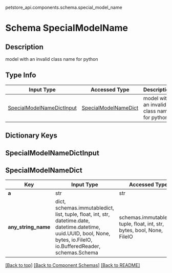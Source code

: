 petstore_api.components.schema.special_model_name
# Schema SpecialModelName

## Description
model with an invalid class name for python

## Type Info
Input Type | Accessed Type | Description | Notes
------------ | ------------- | ------------- | -------------
[SpecialModelNameDictInput](#specialmodelnamedictinput) | [SpecialModelNameDict](#specialmodelnamedict) | model with an invalid class name for python |

## Dictionary Keys
## SpecialModelNameDictInput
## SpecialModelNameDict

Key | Input Type | Accessed Type | Description | Notes
------------ | ------------- | ------------- | ------------- | -------------
**a** | str | str |  | [optional]
**any_string_name** | dict, schemas.immutabledict, list, tuple, float, int, str, datetime.date, datetime.datetime, uuid.UUID, bool, None, bytes, io.FileIO, io.BufferedReader, schemas.Schema | schemas.immutabledict, tuple, float, int, str, bytes, bool, None, FileIO | any string name can be used but the value must be the correct type | [optional]

[[Back to top]](#top) [[Back to Component Schemas]](../../../README.md#Component-Schemas) [[Back to README]](../../../README.md)
